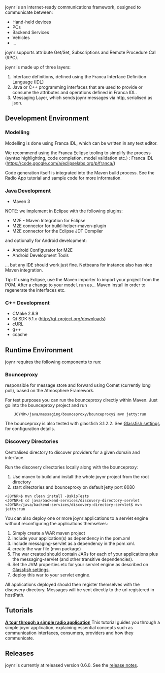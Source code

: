 joynr is an Internet-ready communications framework, designed to communicate between:
* Hand-held devices
* PCs
* Backend Services
* Vehicles
* ...

joynr supports attribute Get/Set, Subscriptions and Remote Procedure Call (RPC). 

joynr is made up of three layers:

1. Interface definitions, defined using the Franca Interface Definition Language (IDL)
1. Java or C++ programming interfaces that are used to provide or consume the attributes and operations defined in Franca IDL.
1. Messaging Layer, which sends joynr messages via http, serialised as json.

## Development Environment
### Modelling
Modelling is done using Franca IDL, which can be written in any text editor. 

We recommend using the Franca Eclipse tooling to simplify the process (syntax highlighting, code completion, model validation etc.) :
Franca IDL (https://code.google.com/a/eclipselabs.org/p/franca/) 

Code generation itself is integrated into the Maven build process. See the Radio App tutorial and sample code for more information.

### Java Development
* Maven 3

NOTE: we implement in Eclipse with the following plugins:
* M2E - Maven Integration for Eclipse
* M2E connector for build-helper-maven-plugin
* M2E connector for the Eclipse JDT Compiler

and optionally for Android development:
* Android Configurator for M2E	
* Android Development Tools

... but any IDE should work just fine. Netbeans for instance also has nice Maven integration.

Tip: If using Eclipse, use the Maven importer to import your project from the POM. After a change to your model, run as... Maven install in order to regenerate the interfaces etc.

### C++ Development
* CMake 2.8.9
* Qt SDK 5.1.x (http://qt-project.org/downloads)
* cURL
* g++
* ccache

## Runtime Environment
joynr requires the following components to run:
### Bounceproxy
responsible for message store and forward using Comet (currently long poll), based on the Atmosphere Framework. 

For test purposes you can run the bounceproxy directly within Maven. Just go into the bounceproxy project and run
```
    JOYNR>/java/messaging/bounceproxy/bounceproxy$ mvn jetty:run  
```

The bounceproxy is also tested with glassfish 3.1.2.2. See [Glassfish settings](Glassfish-settings.md) for configuration details.

### Discovery Directories
Centralised directory to discover providers for a given domain and interface. 

Run the discovery directories locally along with the bounceproxy:

1. Use maven to build and install the whole joynr project from the root directory
1. start directories and bounceproxy on default jetty port 8080

```
<JOYNR>$ mvn clean install -DskipTests
<JOYNR>$ cd java/backend-services/discovery-directory-servlet
<JOYNR>/java/backend-services/discovery-directory-servlet$ mvn jetty:run
```

You can also deploy one or more joynr applications to a servlet engine without reconfiguring the applications themselves:

1. Simply create a WAR maven project
1. include your application(s) as dependency in the pom.xml
1. include messaging-servlet as a dependency in the pom.xml. 
1. create the war file (mvn package)
1. The war created should contain JARs for each of your applications plus the messaging-servlet (and other transitive dependencies). 
1. Set the JVM properties etc for your servlet engine as described on [Glassfish settings](Glassfish-settings.md).
1. deploy this war to your servlet engine.

All applications deployed should then register themselves with the discovery directory. Messages will be sent directly to the url registered in hostPath.

## Tutorials
**[A tour through a simple radio application](Tutorial.md)**
This tutorial guides you through a simple joynr application, explaining essential concepts such as communication interfaces, consumers, providers and how they communicate.

## Releases
joynr is currently at released version 0.6.0. See the [release notes](ReleaseNotes.md).

